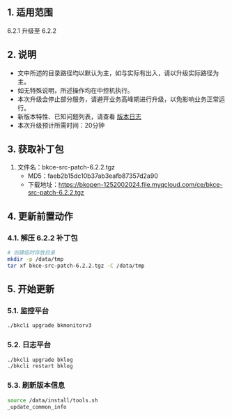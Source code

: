 ## 1. 适用范围

6.2.1 升级至 6.2.2

## 2. 说明

- 文中所述的目录路径均以默认为主，如与实际有出入，请以升级实际路径为主。
- 如无特殊说明，所述操作均在中控机执行。
- 本次升级会停止部分服务，请避开业务高峰期进行升级，以免影响业务正常运行。
- 新版本特性、已知问题列表，请查看 [版本日志](../../../VersionLog/6.2/v62.md)
- 本次升级预计所需时间：20分钟

## 3. 获取补丁包

1. 文件名：bkce-src-patch-6.2.2.tgz
    - MD5：faeb2b15dc10b37ab3eafb87357d2a90
    - 下载地址：https://bkopen-1252002024.file.myqcloud.com/ce/bkce-src-patch-6.2.2.tgz

## 4. 更新前置动作

### 4.1. 解压 6.2.2 补丁包

```bash
# 创建临时存放目录
mkdir -p /data/tmp
tar xf bkce-src-patch-6.2.2.tgz -C /data/tmp
```

## 5. 开始更新

### 5.1. 监控平台

```bash
./bkcli upgrade bkmonitorv3
```

### 5.2. 日志平台

```bash
./bkcli upgrade bklog
./bkcli restart bklog
```

### 5.3. 刷新版本信息

```bash
source /data/install/tools.sh
_update_common_info
```